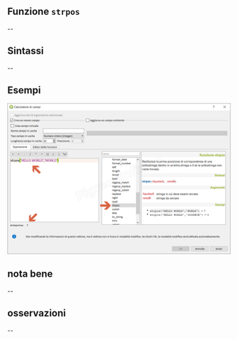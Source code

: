 ## Funzione `strpos`

--

## Sintassi

--

## Esempi

<img src="/img/stringhe_di_testo/strpos/strpos1.png">

## nota bene

--

## osservazioni

--